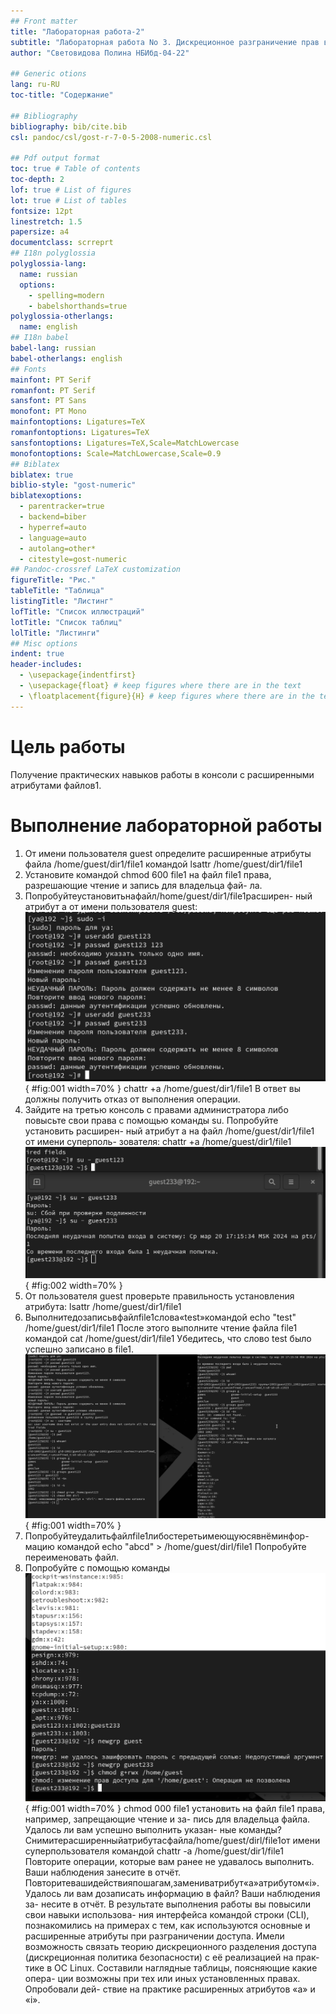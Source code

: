```yaml
---
## Front matter
title: "Лабораторная работа-2"
subtitle: "Лабораторная работа No 3. Дискреционное разграничение прав в Linux. Два пользователя"
author: "Световидова Полина НБИбд-04-22"

## Generic otions
lang: ru-RU
toc-title: "Содержание"

## Bibliography
bibliography: bib/cite.bib
csl: pandoc/csl/gost-r-7-0-5-2008-numeric.csl

## Pdf output format
toc: true # Table of contents
toc-depth: 2
lof: true # List of figures
lot: true # List of tables
fontsize: 12pt
linestretch: 1.5
papersize: a4
documentclass: scrreprt
## I18n polyglossia
polyglossia-lang:
  name: russian
  options:
	- spelling=modern
	- babelshorthands=true
polyglossia-otherlangs:
  name: english
## I18n babel
babel-lang: russian
babel-otherlangs: english
## Fonts
mainfont: PT Serif
romanfont: PT Serif
sansfont: PT Sans
monofont: PT Mono
mainfontoptions: Ligatures=TeX
romanfontoptions: Ligatures=TeX
sansfontoptions: Ligatures=TeX,Scale=MatchLowercase
monofontoptions: Scale=MatchLowercase,Scale=0.9
## Biblatex
biblatex: true
biblio-style: "gost-numeric"
biblatexoptions:
  - parentracker=true
  - backend=biber
  - hyperref=auto
  - language=auto
  - autolang=other*
  - citestyle=gost-numeric
## Pandoc-crossref LaTeX customization
figureTitle: "Рис."
tableTitle: "Таблица"
listingTitle: "Листинг"
lofTitle: "Список иллюстраций"
lotTitle: "Список таблиц"
lolTitle: "Листинги"
## Misc options
indent: true
header-includes:
  - \usepackage{indentfirst}
  - \usepackage{float} # keep figures where there are in the text
  - \floatplacement{figure}{H} # keep figures where there are in the text
---
```


# Цель работы

Получение практических навыков работы в консоли с расширенными атрибутами файлов1.


# Выполнение лабораторной работы
1. От имени пользователя guest определите расширенные атрибуты файла /home/guest/dir1/file1 командой
lsattr /home/guest/dir1/file1
2. Установите командой
chmod 600 file1
на файл file1 права, разрешающие чтение и запись для владельца фай- ла.
3. Попробуйтеустановитьнафайл/home/guest/dir1/file1расширен- ный атрибут a от имени пользователя guest:
![Вставил в файл любой текст из интернета](image/1.png){ #fig:001 width=70% }
chattr +a /home/guest/dir1/file1
В ответ вы должны получить отказ от выполнения операции.
4. Зайдите на третью консоль с правами администратора либо повысьте свои права с помощью команды su. Попробуйте установить расширен- ный атрибут a на файл /home/guest/dir1/file1 от имени суперполь- зователя:
  chattr +a /home/guest/dir1/file1
  ![Вставил в файл любой текст из интернета](image/2.png){ #fig:002 width=70% }
5. От пользователя guest проверьте правильность установления атрибута:
  lsattr /home/guest/dir1/file1
6. Выполнитедозаписьвфайлfile1слова«test»командой
echo "test" /home/guest/dir1/file1
После этого выполните чтение файла file1 командой cat /home/guest/dir1/file1
Убедитесь, что слово test было успешно записано в file1. ![Вставил в файл любой текст из интернета](image/3.png){ #fig:001 width=70% }
7. Попробуйтеудалитьфайлfile1либостеретьимеющуюсявнёминфор- мацию командой
echo "abcd" > /home/guest/dirl/file1
Попробуйте переименовать файл.
8. Попробуйте с помощью команды ![Вставил в файл любой текст из интернета](image/4.png){ #fig:001 width=70% }
chmod 000 file1
установить на файл file1 права, например, запрещающие чтение и за- пись для владельца файла. Удалось ли вам успешно выполнить указан- ные команды? Снимитерасширенныйатрибутaсфайла/home/guest/dirl/file1от имени суперпользователя командой
chattr -a /home/guest/dir1/file1
Повторите операции, которые вам ранее не удавалось выполнить. Ваши наблюдения занесите в отчёт. Повторитевашидействияпошагам,замениватрибут«a»атрибутом«i». Удалось ли вам дозаписать информацию в файл? Ваши наблюдения за- несите в отчёт.
В результате выполнения работы вы повысили свои навыки использова- ния интерфейса командой строки (CLI), познакомились на примерах с тем, как используются основные и расширенные атрибуты при разграничении доступа. Имели возможность связать теорию дискреционного разделения доступа (дискреционная политика безопасности) с её реализацией на прак- тике в ОС Linux. Составили наглядные таблицы, поясняющие какие опера- ции возможны при тех или иных установленных правах. Опробовали дей- ствие на практике расширенных атрибутов «а» и «i».


